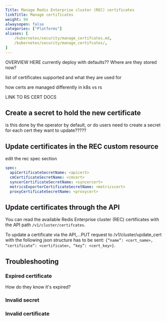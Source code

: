 ```yaml
---
Title: Manage Redis Enterprise cluster (REC) certificates
linkTitle: Manage certificates
weight: 94
alwaysopen: false
categories: ["Platforms"]
aliases: [ 
    /kubernetes/security/manage_certifcates.md,
    /kubernetes/security/manage_certifcates/,
]
---
```


OVERVIEW HERE
currently deploy with defaults?? Where are they stored now?

list of certificates supported and what they are used for

how certs are managed differently in k8s vs rs

LINK TO RS CERT DOCS

## Create a secret to hold the new certificate

is this done by the operator by default, or do users need to create a secret for each cert they want to update?????

## Update certificates in the REC custom resource

edit the rec spec section

```yaml
spec:
  apiCertificateSecretName: <apicert>
  cmCertificateSecretName: <cmcert>
  syncerCertificateSecretName: <syncercert>
  metricsExporterCertificateSecretName: <metricscert>
  proxyCertificateSecretName: <proxycert>
```

## Update certificates through the API

You can read the available Redis Enterprise cluster (REC) certificates with the API path `/v1/cluster/certifcates`.

To update a certificate via the API,...PUT request to /v1/cluster/update_cert with the following json structure has to be sent: `{“name”: <cert_name>, “certificate”: <certificate>, “key”: <cert_key>}`.


## Troubleshooting

### Expired certificate

How do they know it's expired? 

### Invalid secret

### Invalid certificate
